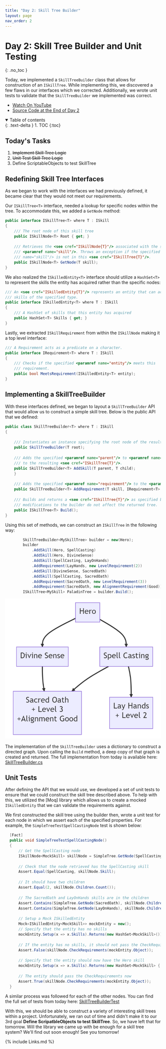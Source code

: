 ```yaml
---
title: "Day 2: Skill Tree Builder"
layout: page
nav_order: 2
---
```


# Day 2: Skill Tree Builder and Unit Testing
{: .no_toc }

Today, we implemented a `SkillTreeBuilder` class that allows for construction of
an `ISkillTree`. While implementing this, we discovered a few flaws in our
interfaces which we corrected. Additionally, we wrote unit tests to validate
that the `SkillTreeBuilder` we implemented was correct.

* [Watch On YouTube](https://youtube.com/live/33_g4hJukIo)
* [Source Code at the End of Day 2](https://github.com/CaptainCoderOrg/SkillTree/tree/end-of-day-2)


<details open markdown="block">
  <summary>
    Table of contents
  </summary>
  {: .text-delta }
1. TOC
{:toc}
</details>

## Today's Tasks

1. <s>Implement Skill Tree Logic</s>
2. <s>Unit Test Skill Tree Logic</s>
3. Define ScriptableObjects to test SkillTree

## Redefining Skill Tree Interfaces

As we began to work with the interfaces we had previously defined, it became clear
that they would not meet our requirements. 

Our `ISkillTree<T>` interface, needed a lookup for specific nodes within the tree. To accommodate
this, we added a `GetNode` method:

```csharp
public interface ISkillTree<T> where T : ISkill
{
    /// The root node of this skill tree
    public ISkillNode<T> Root { get; }

    /// Retrieves the <see cref="ISkillNode{T}"/> associated with the specified
    /// <paramref name="skill"/>. Throws an exception if the specified <paramref
    /// name="skill"/> is not in this <see cref="ISkillTree{T}"/>.
    public ISkillNode<T> GetNode(T skill);
}
```

We also realized the `ISkilledEntity<T>` interface should utilize a `HashSet<T>` to represent the
skills the entity has acquired rather than the specific nodes:

```csharp
/// An <see cref="ISkilledEntity{T}"/> represents an entity that can acquire
/// skills of the specified type.
public interface ISkilledEntity<T> where T : ISkill
{
    /// A HashSet of skills that this entity has acquired
    public HashSet<T> Skills { get; }
}
```

Lastly, we extracted `ISkillRequirement` from within the `ISkillNode` making it a top level
interface:

```csharp
/// A Requirement acts as a predicate on a character.
public interface IRequirement<T> where T : ISkill
{
    /// Checks if the specified <paramref name="entity"/> meets this
    /// requirement.
    public bool MeetsRequirement(ISkilledEntity<T> entity);
}
```

## Implementing a SkillTreeBuilder

With these interfaces defined, we began to layout a `SkillTreeBuilder` API that would
allow us to construct a simple skill tree. Below is the public API that we defined:

```csharp
public class SkillTreeBuilder<T> where T : ISkill
{

    /// Instantiates an instance specifying the root node of the resulting <see cref="ISkillTree{T}"/>
    public SkillTreeBuilder(T root);

    /// Adds the specified <paramref name="parent"/> to <paramref name="child"/> requirement
    /// to the resulting <see cref="ISkillTree{T}"/>.
    public SkillTreeBuilder<T> AddSkill(T parent, T child);
    }

    /// Adds the specified <paramref name="requirement"/> to the <paramref name="skill"/>
    public SkillTreeBuilder<T> AddRequirement(T skill, IRequirement<T> requirement);

    /// Builds and returns a <see cref="ISkillTree{T}"/> as specified by this builder. Future
    /// modifications to the builder do not affect the returned tree.
    public ISkillTree<T> Build();
}
```

Using this set of methods, we can construct an `ISkillTree` in the following way:

```csharp
        SkillTreeBuilder<MySkillTree> builder = new(Hero);
        builder
            .AddSkill(Hero, SpellCasting)
            .AddSkill(Hero, DivineSense)
            .AddSkill(SpellCasting, LayOnHands)
            .AddRequirement(LayHands, new LevelRequirement(2))
            .AddSkill(DivineSense, SacredOath)
            .AddSkill(SpellCasting, SacredOath)
            .AddRequirement(SacredOath, new LevelRequirement(3))
            .AddRequirement(SacredOath, new AlignmentRequirement(Good));
        ISkillTree<MySkill> PaladinTree = builder.Build();
```

![Skill Tree Example](../imgs/skilltree.png)

The implementation of the `SkillTreeBuilder` uses a dictionary to construct a
directed graph. Upon calling the `Build` method, a deep copy of that graph is
created and returned. The full implementation from today is available here:
[SkillTreeBuilder.cs](https://github.com/CaptainCoderOrg/CaptainCoder.Core/blob/1a7f329732ac0f4b56692ebd65a5e11ad175e489/CaptainCoder/SkillTree/SkillTreeBuilder.cs)

## Unit Tests

After defining the API that we would use, we developed a set of unit tests to
ensure that we could construct the skill tree described above. To help with
this, we utilized the [Moq] library which allows us to create a mocked
`ISkilledEntity` that we can validate the requirements against.

We first constructed the skill tree using the builder then, wrote a unit test for
each node in which we assert each of the specified properties. For example,
the `SimpleTreeTestSpellCastingNode` test is shown below:

```csharp
  [Fact]
  public void SimpleTreeTestSpellCastingNode()
  {
      // Get the SpellCasting node
      ISkillNode<MockSkill> skillNode = SimpleTree.GetNode(SpellCasting);

      // Check that the node retrieved has the SpellCasting skill
      Assert.Equal(SpellCasting, skillNode.Skill);

      // It should have two children
      Assert.Equal(2, skillNode.Children.Count());

      // The SacredOath and LayOnHands skills are in the children
      Assert.Contains(SimpleTree.GetNode(SacredOath), skillNode.Children);
      Assert.Contains(SimpleTree.GetNode(LayOnHands), skillNode.Children);
      
      // Setup a Mock ISkilledEntity
      Mock<ISkilledEntity<MockSkill>> mockEntity = new();
      // Specify that the entity has no skills
      mockEntity.Setup(x => x.Skills).Returns(new HashSet<MockSkill>());
      
      // If the entity has no skills, it should not pass the CheckRequirements
      Assert.False(skillNode.CheckRequirements(mockEntity.Object));

      // Specify that the entity should now have the Hero skill
      mockEntity.Setup(x => x.Skills).Returns(new HashSet<MockSkill> { Hero });

      // The entity should pass the CheckRequirements now
      Assert.True(skillNode.CheckRequirements(mockEntity.Object));
  }
```

A similar process was followed for each of the other nodes. You can find the
full set of tests from today here:
[SkillTreeBuilderTest](https://github.com/CaptainCoderOrg/CaptainCoder.Core/blob/1a7f329732ac0f4b56692ebd65a5e11ad175e489/Tests/CaptainCoder/SkillTree/SkillTreeBuilderTest.cs)

With this, we should be able to construct a variety of interesting skill trees
within a project. Unfortunately, we ran out of time and didn't make it to our
3rd goal **Define ScripatbleObjects to test SkillTree**. So, we have left that
for tomorrow. Will the library we came up with be enough for a skill tree
system? We'll find out soon enough! See you tomorrow!

{% include Links.md %}